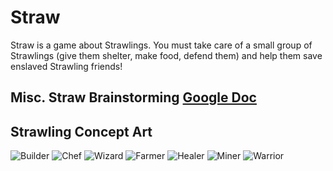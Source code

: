 # Straw

Straw is a game about Strawlings. You must take care of a small group of Strawlings (give them shelter, make food, defend them) and help them save enslaved Strawling friends!

## Misc. Straw Brainstorming [Google Doc](https://docs.google.com/document/d/1DhOKPxxw_a1KxKOE9wdKb7QsEWx6-wcLJ8Hrt44E4kg/edit?usp=sharing)

## Strawling Concept Art
![Builder](https://i.imgur.com/JUEVoMu.jpg) ![Chef](https://i.imgur.com/V1QrYFE.jpg) ![Wizard](https://i.imgur.com/yEmqmHQ.jpg) ![Farmer](https://i.imgur.com/QHwkWMa.jpg) ![Healer](https://i.imgur.com/r0KS80k.jpg) ![Miner](https://i.imgur.com/7Z1k2EZ.jpg) ![Warrior](https://i.imgur.com/UxDWmfU.jpg)
